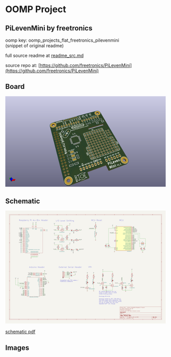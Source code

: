 # OOMP Project  
## PiLevenMini  by freetronics  
  
oomp key: oomp_projects_flat_freetronics_pilevenmini  
(snippet of original readme)  
  
  
  full source readme at [readme_src.md](readme_src.md)  
  
source repo at: [https://github.com/freetronics/PiLevenMini](https://github.com/freetronics/PiLevenMini)  
## Board  
  
[![working_3d.png](working_3d_600.png)](working_3d.png)  
## Schematic  
  
[![working_schematic.png](working_schematic_600.png)](working_schematic.png)  
  
[schematic pdf](working_schematic.pdf)  
## Images  
